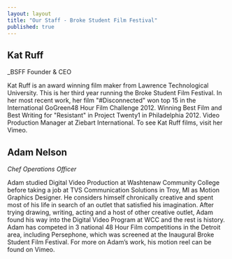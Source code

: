 ```yaml
---
layout: layout
title: "Our Staff - Broke Student Film Festival"
published: true
---
```


## **Kat Ruff**

_BSFF Founder & CEO

Kat Ruff is an award winning film maker from Lawrence Technological University. This is her third year running the Broke Student Film Festival. In her most recent work, her film "#Disconnected" won top 15 in the International GoGreen48 Hour Film Challenge 2012. Winning Best Film and Best Writing for "Resistant" in Project Twenty1 in Philadelphia 2012. Video Production Manager at Ziebart International. To see Kat Ruff films, visit her  Vimeo. 





## **Adam Nelson**

_Chef Operations Officer_


Adam studied Digital Video Production at Washtenaw Community College before taking a job at TVS Communication Solutions in Troy, MI as Motion Graphics Designer. He considers himself chronically creative and spent most of his life in search of an outlet that satisfied his imagination. After trying drawing, writing, acting and a host of other creative outlet, Adam found his way into the Digital Video Program at WCC and the rest is history.
Adam has competed in 3 national 48 Hour Film competitions in the Detroit area, including Persephone, which was screened at the Inaugural Broke Student Film Festival. For more on Adam’s work, his motion reel can be found on Vimeo.





